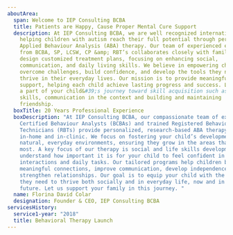 ```yaml
---
aboutArea:
  span: Welcome to IEP Consulting BCBA
  title: Patients are Happy, Cause Proper Mental Cure Support
  description: At IEP Consulting BCBA, we are well recognized international team
    helping children with autism reach their full potential through personalized
    Applied Behaviour Analysis (ABA) therapy. Our team of experienced experts
    from BCBA, SP, LCSW, CP &amp; RBT’s collaborates closely with families to
    design customized treatment plans, focusing on enhancing social,
    communication, and daily living skills. We believe in empowering children to
    overcome challenges, build confidence, and develop the tools they need to
    thrive in their everyday lives. Our mission is to provide meaningful
    support, helping each child achieve lasting progress and success. Let us be
    a part of your child&#39;s journey toward skill acquisition such as social
    skills, communication in the context and building and maintaining
    friendship.
  boxTitle: 20 Years Professional Experience
  boxDescription: "At IEP Consulting BCBA, our compassionate team of expert Board
    Certified Behaviour Analysts (BCBAs) and trained Registered Behaviour
    Technicians (RBTs) provide personalized, research-based ABA therapy both
    in-home and in-clinic. We focus on fostering your child’s development in
    natural, everyday environments, ensuring they grow in the areas that matter
    most. A key focus of our therapy is social and life skills development. We
    understand how important it is for your child to feel confident in social
    interactions and daily tasks. Our tailored programs help children build
    meaningful connections, improve communication, develop independence, and
    strengthen relationships. Our goal is to equip your child with the tools
    they need to thrive both socially and in everyday life, now and in the
    future. Let us support your family in this journey. "
  name: Florina David Colar
  designation: Founder & CEO, IEP Consulting BCBA
servicesHistory:
  service1-year: "2018"
  title: Behavioral Therapy Launch
---
```

